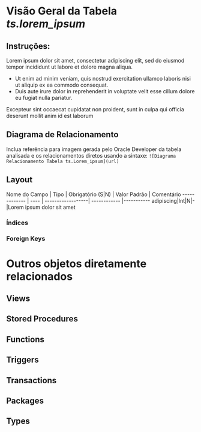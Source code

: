 # Visão Geral da Tabela _ts.lorem_ipsum_
## Instruções:
Lorem ipsum dolor sit amet, consectetur adipiscing elit, sed do eiusmod tempor incididunt ut labore et dolore magna aliqua. 
* Ut enim ad minim veniam, quis nostrud exercitation ullamco laboris nisi ut aliquip ex ea commodo consequat.
* Duis aute irure dolor in reprehenderit in voluptate velit esse cillum dolore eu fugiat nulla pariatur.

Excepteur sint occaecat cupidatat non proident, sunt in culpa qui officia deserunt mollit anim id est laborum

## Diagrama de Relacionamento
Inclua referência para imagem gerada pelo Oracle Developer da tabela analisada e os relacionamentos diretos usando a sintaxe:
```![Diagrama Relacionamento Tabela ts.Lorem_ipsum](url)```

## Layout
Nome do Campo | Tipo | Obrigatório (S|N) | Valor Padrão | Comentário
------------- | ---- | ------------------| ------------ |-----------
adipiscing|Int|N|-|Lorem ipsum dolor sit amet

### Índices

### Foreign Keys

# Outros objetos diretamente relacionados
## Views

## Stored Procedures

## Functions

## Triggers

## Transactions

## Packages

## Types


